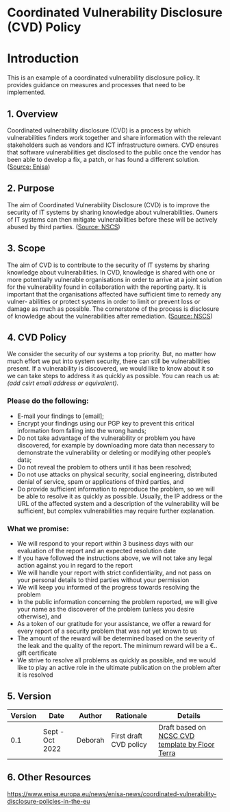 # Coordinated Vulnerability Disclosure (CVD) Policy 

# Introduction

This is an example of a coordinated vulnerability disclosure policy. It provides guidance on measures and processes that need to be implemented.

## 1. Overview

Coordinated vulnerability disclosure (CVD) is a process by which vulnerabilities finders work together and share information with the relevant stakeholders such as vendors and ICT infrastructure owners. CVD ensures that software vulnerabilities get disclosed to the public once the vendor has been able to develop a fix, a patch, or has found a different solution. ([Source: Enisa](https://www.enisa.europa.eu/news/enisa-news/coordinated-vulnerability-disclosure-policies-in-the-eu))


## 2. Purpose

The aim of Coordinated Vulnerability Disclosure (CVD) is to improve the security of IT systems by sharing knowledge about vulnerabilities. Owners of IT systems can then mitigate vulnerabilities before these will be actively abused by third parties. ([Source: NSCS](https://english.ncsc.nl/publications/publications/2019/juni/01/coordinated-vulnerability-disclosure-the-guideline))


## 3. Scope

The aim of CVD is to contribute to the security of IT systems by sharing knowledge about vulnerabilities. In CVD, knowledge is shared with one or more potentially vulnerable organisations in order to arrive at a joint solution for the vulnerability found in collaboration with the reporting party. It is important that the organisations affected have sufficient time to remedy any vulner- abilities or protect systems in order to limit or prevent loss or damage as much as possible. The cornerstone of the process is disclosure of knowledge about the vulnerabilities after remediation. ([Source: NSCS](https://english.ncsc.nl/publications/publications/2019/juni/01/coordinated-vulnerability-disclosure-the-guideline))


## 4. CVD Policy

We consider the security of our systems a top priority. But, no matter how much effort we put into system security, there can still be vulnerabilities present. If a vulnerability is discovered, we would like to know about it so we can take steps to address it as quickly as possible. You can reach us at: *(add csirt email address or equivalent).*

### Please do the following:

- E-mail your findings to [email];
- Encrypt your findings using our PGP key to prevent this critical information from falling into the wrong hands;
- Do not take advantage of the vulnerability or problem you have discovered, for example by downloading more data than necessary to demonstrate the vulnerability or deleting or modifying other people’s data;
- Do not reveal the problem to others until it has been resolved;
- Do not use attacks on physical security, social engineering, distributed denial of service, spam or applications of third parties, and
- Do provide sufficient information to reproduce the problem, so we will be able to resolve it as quickly as possible. Usually, the IP address or the URL of the affected system and a description of the vulnerability will be sufficient, but complex vulnerabilities may require further explanation.

### What we promise:

- We will respond to your report within 3 business days with our evaluation of the report and an expected resolution date
- If you have followed the instructions above, we will not take any legal action against you in regard to the report
- We will handle your report with strict confidentiality, and not pass on your personal details to third parties without your permission
- We will keep you informed of the progress towards resolving the problem
- In the public information concerning the problem reported, we will give your name as the discoverer of the problem (unless you desire otherwise), and
- As a token of our gratitude for your assistance, we offer a reward for every report of a security problem that was not yet known to us
- The amount of the reward will be determined based on the severity of the leak and the quality of the report. The minimum reward will be a €.. gift certificate
- We strive to resolve all problems as quickly as possible, and we would like to play an active role in the ultimate publication on the problem after it is resolved


## 5. Version 

| Version | Date | Author | Rationale | Details |
| ------ | ------ | ------ | ------ | ------ |
| 0.1 | Sept - Oct 2022 | Deborah | First draft CVD policy | Draft based on [NCSC CVD template by Floor Terra](https://english.ncsc.nl/publications/publications/2019/juni/01/coordinated-vulnerability-disclosure-the-guideline)

## 6. Other Resources

https://www.enisa.europa.eu/news/enisa-news/coordinated-vulnerability-disclosure-policies-in-the-eu
